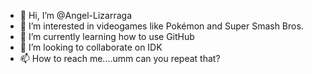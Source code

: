 - 👋 Hi, I’m @Angel-Lizarraga
- 👀 I’m interested in videogames like Pokémon and Super Smash Bros.
- 🌱 I’m currently learning how to use GitHub
- 💞️ I’m looking to collaborate on IDK
- 📫 How to reach me....umm can you repeat that?

<!---
Angel-Lizarraga/Angel-Lizarraga is a ✨ special ✨ repository because its `README.md` (this file) appears on your GitHub profile.
You can click the Preview link to take a look at your changes.
--->
